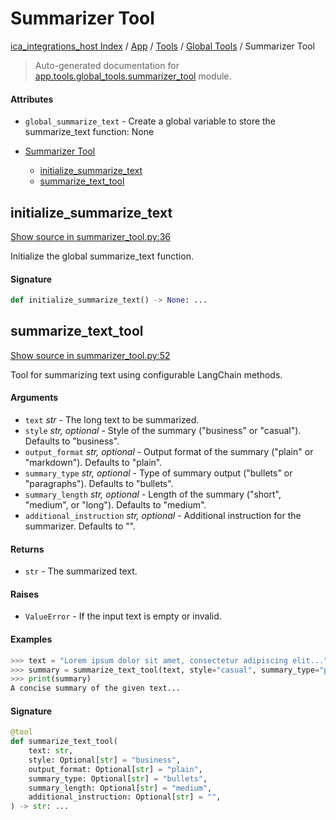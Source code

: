 # Summarizer Tool

[ica_integrations_host Index](../../../README.md#ica_integrations_host-index) / [App](../../index.md#app) / [Tools](../index.md#tools) / [Global Tools](./index.md#global-tools) / Summarizer Tool

> Auto-generated documentation for [app.tools.global_tools.summarizer_tool](https://github.ibm.com/destiny/ica_integrations_host/blob/main/app/tools/global_tools/summarizer_tool.py) module.

#### Attributes

- `global_summarize_text` - Create a global variable to store the summarize_text function: None


- [Summarizer Tool](#summarizer-tool)
  - [initialize_summarize_text](#initialize_summarize_text)
  - [summarize_text_tool](#summarize_text_tool)

## initialize_summarize_text

[Show source in summarizer_tool.py:36](https://github.ibm.com/destiny/ica_integrations_host/blob/main/app/tools/global_tools/summarizer_tool.py#L36)

Initialize the global summarize_text function.

#### Signature

```python
def initialize_summarize_text() -> None: ...
```



## summarize_text_tool

[Show source in summarizer_tool.py:52](https://github.ibm.com/destiny/ica_integrations_host/blob/main/app/tools/global_tools/summarizer_tool.py#L52)

Tool for summarizing text using configurable LangChain methods.

#### Arguments

- `text` *str* - The long text to be summarized.
- `style` *str, optional* - Style of the summary ("business" or "casual"). Defaults to "business".
- `output_format` *str, optional* - Output format of the summary ("plain" or "markdown"). Defaults to "plain".
- `summary_type` *str, optional* - Type of summary output ("bullets" or "paragraphs"). Defaults to "bullets".
- `summary_length` *str, optional* - Length of the summary ("short", "medium", or "long"). Defaults to "medium".
- `additional_instruction` *str, optional* - Additional instruction for the summarizer. Defaults to "".

#### Returns

- `str` - The summarized text.

#### Raises

- `ValueError` - If the input text is empty or invalid.

#### Examples

```python
>>> text = "Lorem ipsum dolor sit amet, consectetur adipiscing elit..."
>>> summary = summarize_text_tool(text, style="casual", summary_type="paragraphs", summary_length="short")
>>> print(summary)
A concise summary of the given text...
```

#### Signature

```python
@tool
def summarize_text_tool(
    text: str,
    style: Optional[str] = "business",
    output_format: Optional[str] = "plain",
    summary_type: Optional[str] = "bullets",
    summary_length: Optional[str] = "medium",
    additional_instruction: Optional[str] = "",
) -> str: ...
```
